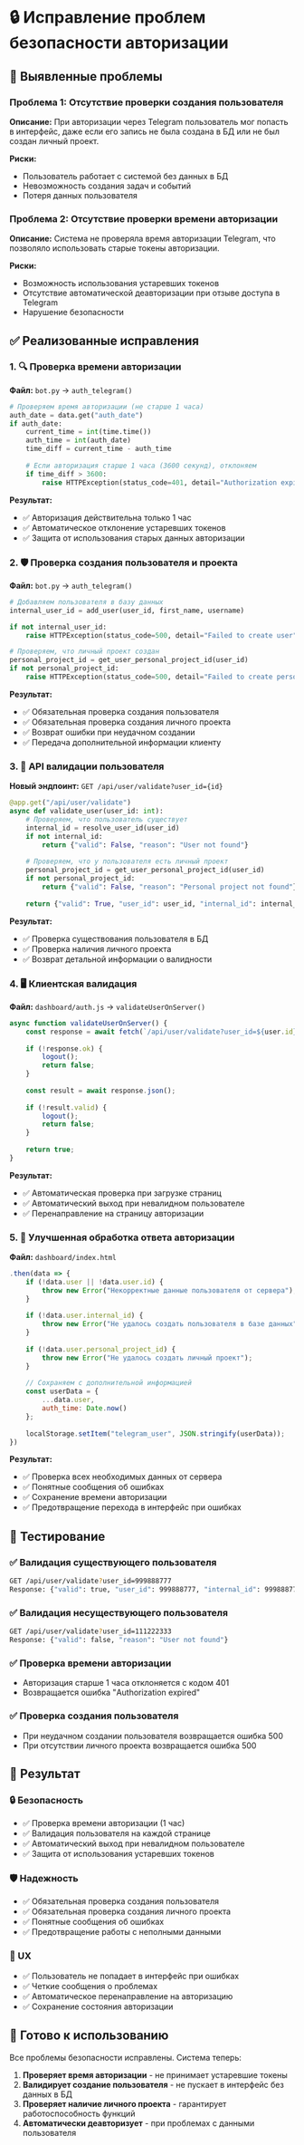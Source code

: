 # 🔒 Исправление проблем безопасности авторизации

## 🚨 Выявленные проблемы

### Проблема 1: Отсутствие проверки создания пользователя
**Описание:** При авторизации через Telegram пользователь мог попасть в интерфейс, даже если его запись не была создана в БД или не был создан личный проект.

**Риски:**
- Пользователь работает с системой без данных в БД
- Невозможность создания задач и событий
- Потеря данных пользователя

### Проблема 2: Отсутствие проверки времени авторизации
**Описание:** Система не проверяла время авторизации Telegram, что позволяло использовать старые токены авторизации.

**Риски:**
- Возможность использования устаревших токенов
- Отсутствие автоматической деавторизации при отзыве доступа в Telegram
- Нарушение безопасности

## ✅ Реализованные исправления

### 1. 🔍 Проверка времени авторизации

**Файл:** `bot.py` → `auth_telegram()`

```python
# Проверяем время авторизации (не старше 1 часа)
auth_date = data.get("auth_date")
if auth_date:
    current_time = int(time.time())
    auth_time = int(auth_date)
    time_diff = current_time - auth_time
    
    # Если авторизация старше 1 часа (3600 секунд), отклоняем
    if time_diff > 3600:
        raise HTTPException(status_code=401, detail="Authorization expired")
```

**Результат:**
- ✅ Авторизация действительна только 1 час
- ✅ Автоматическое отклонение устаревших токенов
- ✅ Защита от использования старых данных авторизации

### 2. 🛡️ Проверка создания пользователя и проекта

**Файл:** `bot.py` → `auth_telegram()`

```python
# Добавляем пользователя в базу данных
internal_user_id = add_user(user_id, first_name, username)

if not internal_user_id:
    raise HTTPException(status_code=500, detail="Failed to create user")

# Проверяем, что личный проект создан
personal_project_id = get_user_personal_project_id(user_id)
if not personal_project_id:
    raise HTTPException(status_code=500, detail="Failed to create personal project")
```

**Результат:**
- ✅ Обязательная проверка создания пользователя
- ✅ Обязательная проверка создания личного проекта
- ✅ Возврат ошибки при неудачном создании
- ✅ Передача дополнительной информации клиенту

### 3. 🔄 API валидации пользователя

**Новый эндпоинт:** `GET /api/user/validate?user_id={id}`

```python
@app.get("/api/user/validate")
async def validate_user(user_id: int):
    # Проверяем, что пользователь существует
    internal_id = resolve_user_id(user_id)
    if not internal_id:
        return {"valid": False, "reason": "User not found"}
    
    # Проверяем, что у пользователя есть личный проект
    personal_project_id = get_user_personal_project_id(user_id)
    if not personal_project_id:
        return {"valid": False, "reason": "Personal project not found"}
    
    return {"valid": True, "user_id": user_id, "internal_id": internal_id, "personal_project_id": personal_project_id}
```

**Результат:**
- ✅ Проверка существования пользователя в БД
- ✅ Проверка наличия личного проекта
- ✅ Возврат детальной информации о валидности

### 4. 🖥️ Клиентская валидация

**Файл:** `dashboard/auth.js` → `validateUserOnServer()`

```javascript
async function validateUserOnServer() {
    const response = await fetch(`/api/user/validate?user_id=${user.id}`);
    
    if (!response.ok) {
        logout();
        return false;
    }
    
    const result = await response.json();
    
    if (!result.valid) {
        logout();
        return false;
    }
    
    return true;
}
```

**Результат:**
- ✅ Автоматическая проверка при загрузке страниц
- ✅ Автоматический выход при невалидном пользователе
- ✅ Перенаправление на страницу авторизации

### 5. 📝 Улучшенная обработка ответа авторизации

**Файл:** `dashboard/index.html`

```javascript
.then(data => {
    if (!data.user || !data.user.id) {
        throw new Error("Некорректные данные пользователя от сервера");
    }
    
    if (!data.user.internal_id) {
        throw new Error("Не удалось создать пользователя в базе данных");
    }
    
    if (!data.user.personal_project_id) {
        throw new Error("Не удалось создать личный проект");
    }
    
    // Сохраняем с дополнительной информацией
    const userData = {
        ...data.user,
        auth_time: Date.now()
    };
    
    localStorage.setItem("telegram_user", JSON.stringify(userData));
})
```

**Результат:**
- ✅ Проверка всех необходимых данных от сервера
- ✅ Понятные сообщения об ошибках
- ✅ Сохранение времени авторизации
- ✅ Предотвращение перехода в интерфейс при ошибках

## 🧪 Тестирование

### ✅ Валидация существующего пользователя
```bash
GET /api/user/validate?user_id=999888777
Response: {"valid": true, "user_id": 999888777, "internal_id": 999888777, "personal_project_id": 24}
```

### ✅ Валидация несуществующего пользователя
```bash
GET /api/user/validate?user_id=111222333
Response: {"valid": false, "reason": "User not found"}
```

### ✅ Проверка времени авторизации
- Авторизация старше 1 часа отклоняется с кодом 401
- Возвращается ошибка "Authorization expired"

### ✅ Проверка создания пользователя
- При неудачном создании пользователя возвращается ошибка 500
- При отсутствии личного проекта возвращается ошибка 500

## 🎯 Результат

### 🔒 Безопасность
- ✅ Проверка времени авторизации (1 час)
- ✅ Валидация пользователя на каждой странице
- ✅ Автоматический выход при невалидном пользователе
- ✅ Защита от использования устаревших токенов

### 🛡️ Надежность
- ✅ Обязательная проверка создания пользователя
- ✅ Обязательная проверка создания личного проекта
- ✅ Понятные сообщения об ошибках
- ✅ Предотвращение работы с неполными данными

### 🎨 UX
- ✅ Пользователь не попадает в интерфейс при ошибках
- ✅ Четкие сообщения о проблемах
- ✅ Автоматическое перенаправление на авторизацию
- ✅ Сохранение состояния авторизации

## 🚀 Готово к использованию

Все проблемы безопасности исправлены. Система теперь:
1. **Проверяет время авторизации** - не принимает устаревшие токены
2. **Валидирует создание пользователя** - не пускает в интерфейс без данных в БД
3. **Проверяет наличие личного проекта** - гарантирует работоспособность функций
4. **Автоматически деавторизует** - при проблемах с данными пользователя